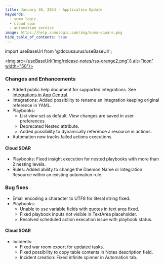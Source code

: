 ```yaml
---
title: January 30, 2024 - Application Update
keywords:
  - sumo logic
  - cloud soar
  - automation service
image: https://help.sumologic.com/img/sumo-square.png
hide_table_of_contents: true
---
```


import useBaseUrl from '@docusaurus/useBaseUrl';

<a href="https://help.sumologic.com/release-notes-csoar/rss.xml"><img src={useBaseUrl('img/release-notes/rss-orange2.png')} alt="icon" width="50"/></a>

### Changes and Enhancements
* Added public help document for supported integrations. See [Integrations in App Central](/docs/platform-services/automation-service/app-central/integrations/).
* Integrations: Added possibility to rename an integration keeping original reference in YAML.
* Playbooks:
  * List view set as default. View changes are saved in user preferences.
  * Deprecated Nested attribute.
  * Added possibility to dynamically reference a resource in actions.
* Automation now tracks failed actions executions.

#### Cloud SOAR
* Playbooks: Fixed insight execution for nested playbooks with more than 2 nesting levels.
* Rules: Added ability to change the Daemon Name or Integration Resource within an existing automation rule.

### Bug fixes
* Email encoding a character to UTF8 for literal string fixed.
* Playbooks:
  * Unable to use variable fields with quotes in text area fixed.
  * Fixed playbook inputs not visible in TextArea placeholder.
  * Resolved scheduled action execution issue with playbook status.

#### Cloud SOAR
* Incidents:
  * Fixed war room export for updated tasks.
  * Fixed possibility to copy table contents in Notes description field.
  * Incident creation: Fixed infinite spinner in Automation tab.
